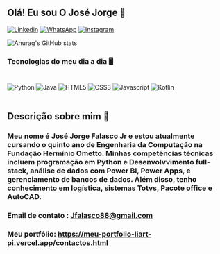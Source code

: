 ## Olá! Eu sou O José Jorge 👋

[![Linkedin](https://img.shields.io/badge/LinkedIn-0077B5?style=for-the-badge&logo=linkedin&logoColor=white
)](https://www.linkedin.com/in/jos%C3%A9-jorge-falasco-520505207/)
[![WhatsApp](https://img.shields.io/badge/WhatsApp-25D366?style=for-the-badge&logo=whatsapp&logoColor=white
)](http://wa.me/5519996459448)
[![Instagram](https://img.shields.io/badge/Instagram-E4405F?style=for-the-badge&logo=instagram&logoColor=white
)](https://www.instagram.com/jose.jorge019/?hl=pt_BR)

![Anurag's GitHub stats](https://github-readme-stats.vercel.app/api?username=Jose6348&show_icons=true&theme=onedark)

### Tecnologias do meu dia a dia 🖥️

<div style = 'display: inline_block'><br/>
<img align='center' alt='Python' src='https://img.shields.io/badge/Python-3776AB?style=for-the-badge&logo=python&logoColor=white' />
<img align='center' alt='Java' src='https://img.shields.io/badge/Java-ED8B00?style=for-the-badge&logo=openjdk&logoColor=white' />
<img align='center' alt='HTML5' src='https://img.shields.io/badge/HTML5-E34F26?style=for-the-badge&logo=html5&logoColor=white' />
<img align='center' alt='CSS3' src='https://img.shields.io/badge/CSS3-1572B6?style=for-the-badge&logo=css3&logoColor=white' />
<img align='center' alt='Javascript' src='https://img.shields.io/badge/JavaScript-323330?style=for-the-badge&logo=javascript&logoColor=F7DF1E' />
<img align='center' alt='Kotlin' src='https://img.shields.io/badge/Kotlin-0095D5?&style=for-the-badge&logo=kotlin&logoColor=white' />

</div><br/> 

 <h2>Descrição sobre mim 🙋</h2> 
<h3> Meu nome é José Jorge Falasco Jr e estou atualmente cursando o quinto ano de
Engenharia da Computação na Fundação Hermínio Ometto.
Minhas competências técnicas incluem programação em Python e Desenvolvvimento full-stack, análise de
dados com Power BI, Power Apps, e gerenciamento de bancos de dados. Além disso, tenho
conhecimento em logística, sistemas Totvs, Pacote office e AutoCAD.</h3>

### Email de contato : Jfalasco88@gmail.com
### Meu portfólio: https://meu-portfolio-liart-pi.vercel.app/contactos.html
